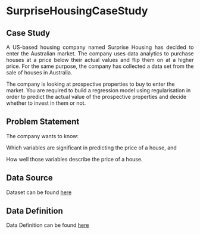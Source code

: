 # SurpriseHousingCaseStudy

## Case Study
<p align="justify">A US-based housing company named Surprise Housing has decided to enter the Australian market. The company uses data analytics to purchase houses at a price below their actual values and flip them on at a higher price. For the same purpose, the company has collected a data set from the sale of houses in Australia.

The company is looking at prospective properties to buy to enter the market. You are required to build a regression model using regularisation in order to predict the actual value of the prospective properties and decide whether to invest in them or not.</p>

## Problem Statement

The company wants to know:

Which variables are significant in predicting the price of a house, and

How well those variables describe the price of a house.

## Data Source
Dataset can be found [here](https://ml-course3-upgrad.s3.amazonaws.com/Assignment_+Advanced+Regression/train.csv)

## Data Definition
Data Definition can be found [here](https://cdn.upgrad.com/UpGrad/temp/87f67e28-c47e-4725-ae3c-111142c7eaba/data_description.txt)
